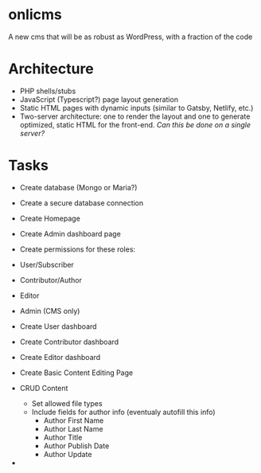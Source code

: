 # onlicms
A new cms that will be as robust as WordPress, with a fraction of the code

# Architecture
- PHP shells/stubs
- JavaScript (Typescript?) page layout generation
- Static HTML pages with dynamic inputs (similar to Gatsby, Netlify, etc.)
- Two-server architecture: one to render the layout and one to generate optimized, static HTML for the front-end. _Can this be done on a single server?_

# Tasks
- Create database (Mongo or Maria?)
 - Create a secure database connection
    
- Create Homepage
 
- Create Admin dashboard page
  
- Create permissions for these roles:
 - User/Subscriber
  - Contributor/Author
  - Editor
  - Admin (CMS only)

 - Create User dashboard
 -  Create Contributor dashboard
 -  Create Editor dashboard

 -  Create Basic Content Editing Page
  - CRUD Content
    - Set allowed file types
    - Include fields for author info (eventualy autofill this info)
      - Author First Name
      - Author Last Name
      - Author Title
      - Author Publish Date
      - Author Update
     
- 
